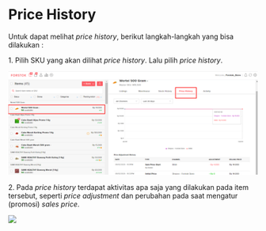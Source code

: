 # Price History

Untuk dapat melihat _price history_, berikut langkah-langkah yang bisa dilakukan :&#x20;

1\. Pilih SKU yang akan dilihat _price history_. Lalu pilih _price history_.

![](<../../.gitbook/assets/image (119).png>)

2\. Pada _price history_ terdapat aktivitas apa saja yang dilakukan pada item tersebut, seperti _price adjustment_ dan perubahan pada saat mengatur (promosi) _sales price_.

![](https://s3.amazonaws.com/cdn.freshdesk.com/data/helpdesk/attachments/production/48084858497/original/jUasG8\_fcj2DkvgFU3NBLywaYso44OY5fA.png?1612292134)
